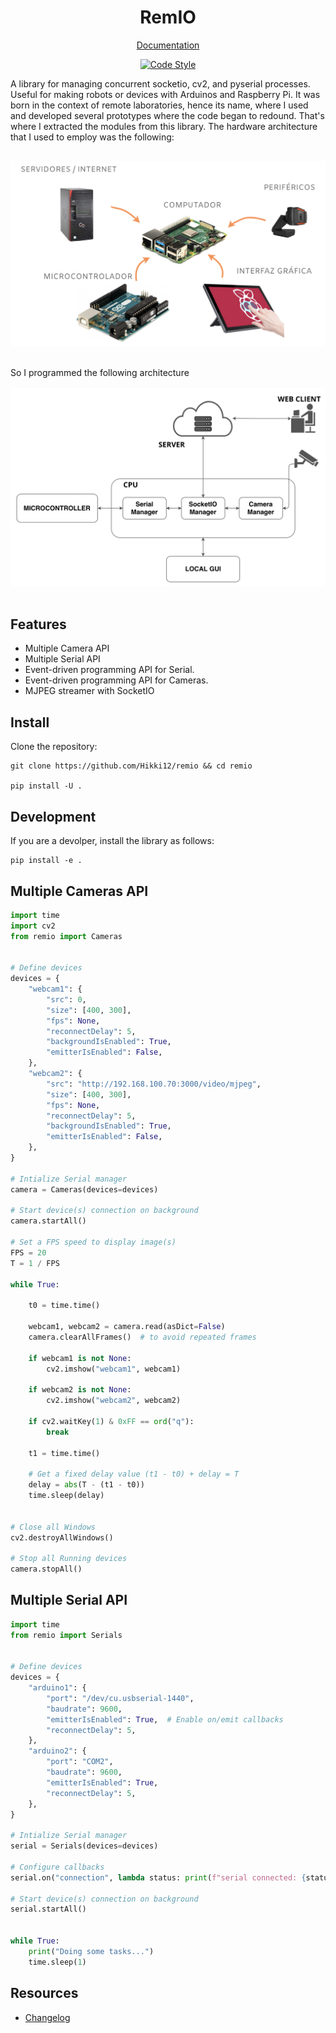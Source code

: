 <div align="center"><h1> RemIO </h1></div>
<div align="center">

[Documentation](https://hikki12.github.io/remio/)

[![Code Style][black-badge]][black]

</div>

A library for managing concurrent socketio, cv2, and pyserial processes. Useful for making robots or devices with Arduinos and Raspberry Pi. It was born in the context of remote laboratories, hence its name, where I used and developed several prototypes where the code began to redound. That's where I extracted the modules from this library. The hardware architecture that I used to employ was the following:

<img src="./docs/assets/images/arch-1.png" style="margin: 1rem 0;">

So I programmed the following architecture
<img src="./docs/assets/images/modules-arch.png" style="margin: 1rem 0;">

## Features
- Multiple Camera API
- Multiple Serial API
- Event-driven programming API for Serial.
- Event-driven programming API for Cameras.
- MJPEG streamer with SocketIO



## Install
Clone the repository:
```
git clone https://github.com/Hikki12/remio && cd remio

pip install -U .
```
## Development
If you are a devolper, install the library as follows:
```
pip install -e .
```


## Multiple Cameras API
```python
import time
import cv2
from remio import Cameras


# Define devices
devices = {
    "webcam1": {
        "src": 0,
        "size": [400, 300],
        "fps": None,
        "reconnectDelay": 5,
        "backgroundIsEnabled": True,
        "emitterIsEnabled": False,
    },
    "webcam2": {
        "src": "http://192.168.100.70:3000/video/mjpeg",
        "size": [400, 300],
        "fps": None,
        "reconnectDelay": 5,
        "backgroundIsEnabled": True,
        "emitterIsEnabled": False,
    },
}

# Intialize Serial manager
camera = Cameras(devices=devices)

# Start device(s) connection on background
camera.startAll()

# Set a FPS speed to display image(s)
FPS = 20
T = 1 / FPS

while True:

    t0 = time.time()

    webcam1, webcam2 = camera.read(asDict=False)
    camera.clearAllFrames()  # to avoid repeated frames

    if webcam1 is not None:
        cv2.imshow("webcam1", webcam1)

    if webcam2 is not None:
        cv2.imshow("webcam2", webcam2)

    if cv2.waitKey(1) & 0xFF == ord("q"):
        break

    t1 = time.time()

    # Get a fixed delay value (t1 - t0) + delay = T
    delay = abs(T - (t1 - t0))
    time.sleep(delay)


# Close all Windows
cv2.destroyAllWindows()

# Stop all Running devices
camera.stopAll()

```

## Multiple Serial API
```python
import time
from remio import Serials


# Define devices
devices = {
    "arduino1": {
        "port": "/dev/cu.usbserial-1440",
        "baudrate": 9600,
        "emitterIsEnabled": True,  # Enable on/emit callbacks
        "reconnectDelay": 5,
    },
    "arduino2": {
        "port": "COM2",
        "baudrate": 9600,
        "emitterIsEnabled": True,
        "reconnectDelay": 5,
    },
}

# Intialize Serial manager
serial = Serials(devices=devices)

# Configure callbacks
serial.on("connection", lambda status: print(f"serial connected: {status}"))

# Start device(s) connection on background
serial.startAll()


while True:
    print("Doing some tasks...")
    time.sleep(1)

```

Resources
---------
- [Changelog](./CHANGELOG.md)

<!--
External URLs
-->
[black]: https://github.com/psf/black

<!--
Badges
-->
[black-badge]:https://img.shields.io/badge/code%20style-black-000000.svg?style=for-the-badge&logo=github

